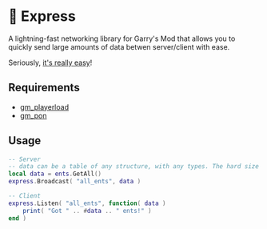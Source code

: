 # 🚄 Express
A lightning-fast networking library for Garry's Mod that allows you to quickly send large amounts of data betwen server/client with ease.

Seriously, [it's really easy](#Usage)!

## Requirements
 - [gm_playerload](https://github.com/CFC-Servers/gm_playerload)
 - [gm_pon](https://github.com/CFC-Servers/gm_pon)

## Usage
```lua
-- Server
-- data can be a table of any structure, with any types. The hard size limit is ~50Mb
local data = ents.GetAll()
express.Broadcast( "all_ents", data )

-- Client
express.Listen( "all_ents", function( data )
    print( "Got " .. #data .. " ents!" )
end )
```
